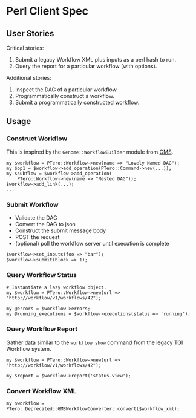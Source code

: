 # Perl Client Spec

## User Stories

Critical stories:

1. Submit a legacy Workflow XML plus inputs as a perl hash to run.
2. Query the report for a particular workflow (with options).

Additional stories:

1. Inspect the DAG of a particular workflow.
2. Programmatically construct a workflow.
3. Submit a programmatically constructed workflow.


## Usage
### Construct Workflow

This is inspired by the `Genome::WorkflowBuilder` module from
[GMS](https://github.com/genome/gms-core/tree/master/lib/perl/Genome/WorkflowBuilder).

```
my $workflow = PTero::Workflow->new(name => "Lovely Named DAG");
my $op1 = $workflow->add_operation(PTero::Command->new(...));
my $subflow = $workflow->add_operation(
    PTero::Workflow->new(name => "Nested DAG"));
$workflow->add_link(...);
...
```

### Submit Workflow

- Validate the DAG
- Convert the DAG to json
- Construct the submit message body
- POST the request
- (optional) poll the workflow server until execution is complete

```
$workflow->set_inputs(foo => "bar");
$workflow->submit(block => 1);
```

### Query Workflow Status

```
# Instantiate a lazy workflow object.
my $workflow = PTero::Workflow->new(url => "http://workflow/v1/workflows/42");

my @errors = $workflow->errors;
my @running_executions = $workflow->executions(status => 'running');
```

### Query Workflow Report
Gather data similar to the `workflow show` command from the legacy TGI Workflow
system.

```
my $workflow = PTero::Workflow->new(url => "http://workflow/v1/workflows/42");

my $report = $workflow->report('status-view');
```

### Convert Workflow XML

```
my $workflow = PTero::Deprecated::GMSWorkflowConverter::convert($workflow_xml);
```
